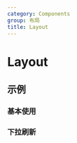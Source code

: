 ```yaml
---
category: Components
group: 布局
title: Layout
---
```


# Layout

## 示例

### 基本使用

<code src="./demos/demo1.jsx"></code>

### 下拉刷新

<code src="./demos/demo2.jsx"></code>
